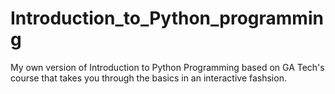 # Introduction_to_Python_programming
My own version of Introduction to Python Programming based on GA Tech's course that takes you through the basics in an interactive fashsion.
